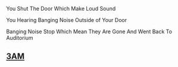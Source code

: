 You Shut The Door Which Make Loud Sound

You Hearing Banging Noise Outside of Your Door

Banging Noise Stop Which Mean They Are Gone And Went Back To Auditorium

## [3AM](../option/3AM.md)
